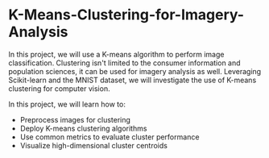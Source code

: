 # K-Means-Clustering-for-Imagery-Analysis

In this project, we will use a K-means algorithm to perform image classification.  Clustering isn't limited to the consumer information and population sciences, it can be used for imagery analysis as well. Leveraging Scikit-learn and the MNIST dataset, we will investigate the use of K-means clustering for computer vision.

In this project, we will learn how to:

* Preprocess images for clustering
* Deploy K-means clustering algorithms
* Use common metrics to evaluate cluster performance
* Visualize high-dimensional cluster centroids
